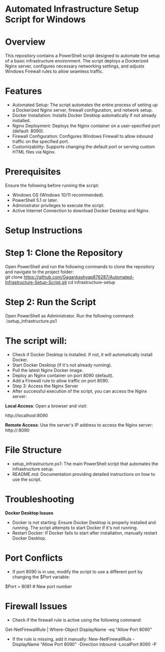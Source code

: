 # Automated Infrastructure Setup Script for Windows
# Overview
This repository contains a PowerShell script designed to automate the setup of a basic infrastructure environment. The script deploys a Dockerized Nginx server, configures necessary networking settings, and adjusts Windows Firewall rules to allow seamless traffic.  
# Features
- Automated Setup: The script automates the entire process of setting up a Dockerized Nginx server, firewall configuration, and network setup.
- Docker Installation: Installs Docker Desktop automatically if not already installed.
- Nginx Deployment: Deploys the Nginx container on a user-specified port (default: 8090).
- Firewall Configuration: Configures Windows Firewall to allow inbound traffic on the specified port.
- Customizability: Supports changing the default port or serving custom HTML files via Nginx.
 # Prerequisites
Ensure the following before running the script:
- Windows OS (Windows 10/11 recommended).
- PowerShell 5.1 or later.
- Administrator privileges to execute the script.
- Active Internet Connection to download Docker Desktop and Nginx.
# Setup Instructions
# Step 1: Clone the Repository
Open PowerShell and run the following commands to clone the repository and navigate to the project folder:  
git clone https://github.com/Gagankashyap876287/Automated-Infrastructure-Setup-Script.git
cd infrastructure-setup
# Step 2: Run the Script
Open PowerShell as Administrator.
Run the following command:
.\setup_infrastructure.ps1
# The script will:
- Check if Docker Desktop is installed. If not, it will automatically install Docker.
- Start Docker Desktop (if it's not already running).
- Pull the latest Nginx Docker image.
- Deploy an Nginx container on port 8090 (default).
- Add a Firewall rule to allow traffic on port 8090.
- Step 3: Access the Nginx Server
- After successful execution of the script, you can access the Nginx server:

**Local Access**: Open a browser and visit:  

http://localhost:8090  

**Remote Access**: Use the server's IP address to access the Nginx server:
http://<your-ip-address>:8090
# File Structure
- setup_infrastructure.ps1: The main PowerShell script that automates the infrastructure setup.
- README.md: Documentation providing detailed instructions on how to use the script.
# Troubleshooting
**Docker Desktop Issues**  

- Docker is not starting: Ensure Docker Desktop is properly installed and running. The script attempts to start Docker if it's not running.
- Restart Docker: If Docker fails to start after installation, manually restart Docker Desktop.
# Port Conflicts
- If port 8090 is in use, modify the script to use a different port by changing the $Port variable:

$Port = 8081  # New port number
# Firewall Issues
- Check if the firewall rule is active using the following command:

Get-NetFirewallRule | Where-Object DisplayName -eq "Allow Port 8090"
- If the rule is missing, add it manually:
New-NetFirewallRule -DisplayName "Allow Port 8090" -Direction Inbound -LocalPort 8090 -P



